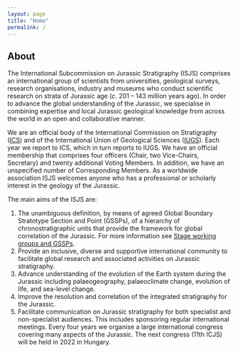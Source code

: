 ```yaml
---
layout: page
title: "Home"
permalink: /
---
```

## About
The International Subcommission on Jurassic Stratigraphy (ISJS) comprises an international group of scientists from universities, geological surveys, research organisations, industry and museums who conduct scientific research on strata of Jurassic age (*c.* 201 – 143 million years ago). In order to advance the global understanding of the Jurassic, we specialise in combining expertise and local Jurassic geological knowledge from across the world in an open and collaborative manner.

We are an official body of the International Commission on Stratigraphy ([ICS](https://stratigraphy.org)) and of the International Union of Geological Sciences ([IUGS](http://www.iugs.org/)). Each year we report to ICS, which in turn reports to IUGS. We have an official membership that comprises four officers (Chair, two Vice-Chairs, Secretary) and twenty additional Voting Members. In addition, we have an unspecified number of Corresponding Members. As a worldwide association ISJS welcomes anyone who has a professional or scholarly interest in the geology of the Jurassic.   

The main aims of the ISJS are:

1.	The unambiguous definition, by means of agreed Global Boundary Stratotype Section and Point (GSSPs), of a hierarchy of chronostratigraphic units that provide the framework for global correlation of the Jurassic. For more information see [Stage working groups and GSSPs](our-work#stage-working-groups-and-gssps).
2.	Provide an inclusive, diverse and supportive international community to facilitate global research and associated activities on Jurassic stratigraphy. 
3.	Advance understanding of the evolution of the Earth system during the Jurassic including palaeogeography, palaeoclimate change, evolution of life, and sea-level change. 
4.	Improve the resolution and correlation of the integrated stratigraphy for the Jurassic.
5.	Facilitate communication on Jurassic stratigraphy for both specialist and non-specialist audiences. This includes sponsoring regular international meetings. Every four years we organise a large international congress covering many aspects of the Jurassic. The next congress (11th ICJS) will be held in 2022 in Hungary.

